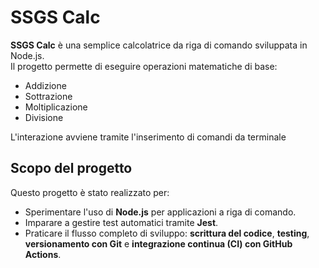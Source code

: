 # SSGS Calc

**SSGS Calc** è una semplice calcolatrice da riga di comando sviluppata in Node.js.  
Il progetto permette di eseguire operazioni matematiche di base:

- Addizione
- Sottrazione
- Moltiplicazione
- Divisione

L'interazione avviene tramite l'inserimento di comandi da terminale

## Scopo del progetto

Questo progetto è stato realizzato per:

- Sperimentare l'uso di **Node.js** per applicazioni a riga di comando.
- Imparare a gestire test automatici tramite **Jest**.
- Praticare il flusso completo di sviluppo: **scrittura del codice**, **testing**, **versionamento con Git** e **integrazione continua (CI) con GitHub Actions**.
